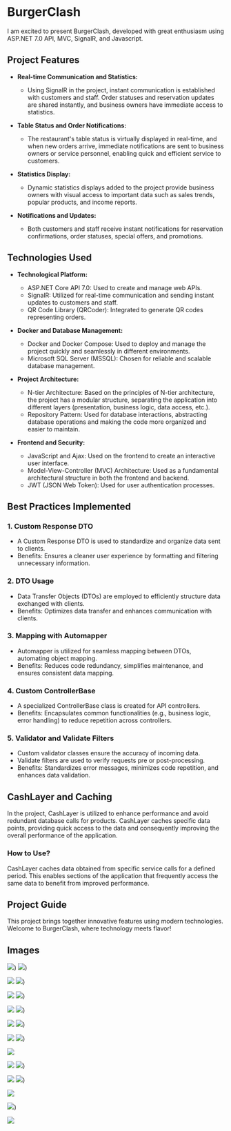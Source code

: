 # BurgerClash

I am excited to present BurgerClash, developed with great enthusiasm using ASP.NET 7.0 API, MVC, SignalR, and Javascript.

## Project Features

- **Real-time Communication and Statistics:**

  - Using SignalR in the project, instant communication is established with customers and staff. Order statuses and reservation updates are shared instantly, and business owners have immediate access to statistics.

- **Table Status and Order Notifications:**

  - The restaurant's table status is virtually displayed in real-time, and when new orders arrive, immediate notifications are sent to business owners or service personnel, enabling quick and efficient service to customers.

- **Statistics Display:**

  - Dynamic statistics displays added to the project provide business owners with visual access to important data such as sales trends, popular products, and income reports.

- **Notifications and Updates:**
  - Both customers and staff receive instant notifications for reservation confirmations, order statuses, special offers, and promotions.

## Technologies Used

- **Technological Platform:**

  - ASP.NET Core API 7.0: Used to create and manage web APIs.
  - SignalR: Utilized for real-time communication and sending instant updates to customers and staff.
  - QR Code Library (QRCoder): Integrated to generate QR codes representing orders.

- **Docker and Database Management:**

  - Docker and Docker Compose: Used to deploy and manage the project quickly and seamlessly in different environments.
  - Microsoft SQL Server (MSSQL): Chosen for reliable and scalable database management.

- **Project Architecture:**

  - N-tier Architecture: Based on the principles of N-tier architecture, the project has a modular structure, separating the application into different layers (presentation, business logic, data access, etc.).
  - Repository Pattern: Used for database interactions, abstracting database operations and making the code more organized and easier to maintain.

- **Frontend and Security:**
  - JavaScript and Ajax: Used on the frontend to create an interactive user interface.
  - Model-View-Controller (MVC) Architecture: Used as a fundamental architectural structure in both the frontend and backend.
  - JWT (JSON Web Token): Used for user authentication processes.
 

## Best Practices Implemented

### 1. Custom Response DTO
   - A Custom Response DTO is used to standardize and organize data sent to clients.
   - Benefits: Ensures a cleaner user experience by formatting and filtering unnecessary information.

### 2. DTO Usage
   - Data Transfer Objects (DTOs) are employed to efficiently structure data exchanged with clients.
   - Benefits: Optimizes data transfer and enhances communication with clients.

### 3. Mapping with Automapper
   - Automapper is utilized for seamless mapping between DTOs, automating object mapping.
   - Benefits: Reduces code redundancy, simplifies maintenance, and ensures consistent data mapping.

### 4. Custom ControllerBase
   - A specialized ControllerBase class is created for API controllers.
   - Benefits: Encapsulates common functionalities (e.g., business logic, error handling) to reduce repetition across controllers.

### 5. Validator and Validate Filters
   - Custom validator classes ensure the accuracy of incoming data.
   - Validate filters are used to verify requests pre or post-processing.
   - Benefits: Standardizes error messages, minimizes code repetition, and enhances data validation.
     
## CashLayer and Caching

In the project, CashLayer is utilized to enhance performance and avoid redundant database calls for products. CashLayer caches specific data points, providing quick access to the data and consequently improving the overall performance of the application.

### How to Use?

CashLayer caches data obtained from specific service calls for a defined period. This enables sections of the application that frequently access the same data to benefit from improved performance.

## Project Guide

This project brings together innovative features using modern technologies. Welcome to BurgerClash, where technology meets flavor!

## Images

![](/Frontent/WebUI/wwwroot/Burgerclash/1.png))
![](/Frontent/WebUI/wwwroot/Burgerclash/3.png))

![](/Frontent/WebUI/wwwroot/Burgerclash/4.png)
![](/Frontent/WebUI/wwwroot/Burgerclash/5.png))

![](/Frontent/WebUI/wwwroot/Burgerclash/6.png)
![](/Frontent/WebUI/wwwroot/Burgerclash/7.png))

![](/Frontent/WebUI/wwwroot/Burgerclash/8.png)
![](/Frontent/WebUI/wwwroot/Burgerclash/9.png))

![](/Frontent/WebUI/wwwroot/Burgerclash/10.png)
![](/Frontent/WebUI/wwwroot/Burgerclash/11.png))

![](/Frontent/WebUI/wwwroot/Burgerclash/12.png)
![](/Frontent/WebUI/wwwroot/Burgerclash/13.png))

![](/Frontent/WebUI/wwwroot/Burgerclash/14.png)

![](/Frontent/WebUI/wwwroot/Burgerclash/15.png)
![](/Frontent/WebUI/wwwroot/Burgerclash/16.png))

![](/Frontent/WebUI/wwwroot/Burgerclash/17.png)
![](/Frontent/WebUI/wwwroot/Burgerclash/18.png))

![](/Frontent/WebUI/wwwroot/Burgerclash/19.png)

![](/Frontent/WebUI/wwwroot/Burgerclash/20.png))

![](/Frontent/WebUI/wwwroot/Burgerclash/21.png)
